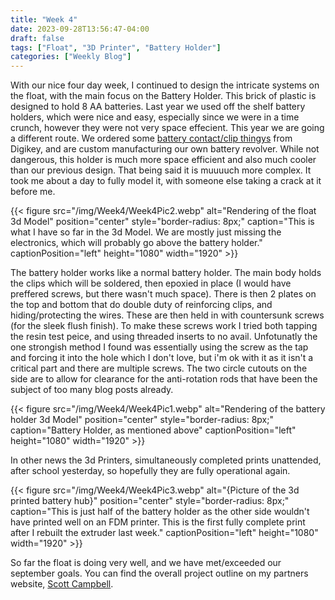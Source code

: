 ```yaml
---
title: "Week 4"
date: 2023-09-28T13:56:47-04:00
draft: false
tags: ["Float", "3D Printer", "Battery Holder"] 
categories: ["Weekly Blog"]
---
```


With our nice four day week, I continued to design the intricate systems on the float, with the main focus on the Battery Holder. This brick of plastic is designed to hold 8 AA batteries. Last year we used off the shelf battery holders, which were nice and easy, especially since we were in a time crunch, however they were not very space effecient. This year we are going a different route. We ordered some [battery contact/clip thingys](https://www.digikey.com/en/products/detail/keystone-electronics/5233/16343671) from Digikey, and are custom manufacturing our own battery revolver. While not dangerous, this holder is much more space efficient and also much cooler than our previous design. That being said it is muuuuch more complex. It took me about a day to fully model it, with someone else taking a crack at it before me. 

{{< figure src="/img/Week4/Week4Pic2.webp" alt="Rendering of the float 3d Model" position="center" style="border-radius: 8px;" caption="This is what I have so far in the 3d Model. We are mostly just missing the electronics, which will probably go above the battery holder." captionPosition="left" height="1080" width="1920" >}}

The battery holder works like a normal battery holder. The main body holds the clips which will be soldered, then epoxied in place (I would have preffered screws, but there wasn't much space). There is then 2 plates on the top and bottom that do double duty of reinforcing clips, and hiding/protecting the wires. These are then held in with countersunk screws (for the sleek flush finish). To make these screws work I tried both tapping the resin test peice, and using threaded inserts to no avail. Unfotunatly the one strongish method I found was essentially using the screw as the tap and forcing it into the hole which I don't love, but i'm ok with it as it isn't a critical part and there are multiple screws. The two circle cutouts on the side are to allow for clearance for the anti-rotation rods that have been the subject of too many blog posts already. 

{{< figure src="/img/Week4/Week4Pic1.webp" alt="Rendering of the battery holder 3d Model" position="center" style="border-radius: 8px;" caption="Battery Holder, as mentioned above" captionPosition="left" height="1080" width="1920" >}}

In other news the 3d Printers, simultaneously completed prints unattended, after school yesterday, so hopefully they are fully operational again. 

{{< figure src="/img/Week4/Week4Pic3.webp" alt="{Picture of the 3d printed battery hub}" position="center" style="border-radius: 8px;" caption="This is just half of the battery holder as the other side wouldn't have printed well on an FDM printer. This is the first fully complete print after I rebuilt the extruder last week." captionPosition="left" height="1080" width="1920" >}}

So far the float is doing very well, and we have met/exceeded our september goals. You can find the overall project outline on my partners website, [Scott Campbell]([https://josephscottcampbell.com/posts/week-review-9-15-23/](https://josephscottcampbell.com/posts/float-outline-2023-2024/)https://josephscottcampbell.com/posts/float-outline-2023-2024/).
